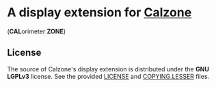 # A display extension for [Calzone][CALZONE]
(**CAL**orimeter **ZONE**)


## License
The source of Calzone's display extension is distributed under the **GNU
LGPLv3** license. See the provided [LICENSE](LICENSE) and
[COPYING.LESSER](COPYING.LESSER) files.


[CALZONE]: https://github.com/niess/calzone
